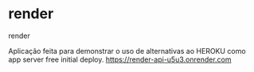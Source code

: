 # render
render

Aplicação feita para demonstrar o uso de alternativas ao HEROKU como app server free initial deploy.
https://render-api-u5u3.onrender.com

